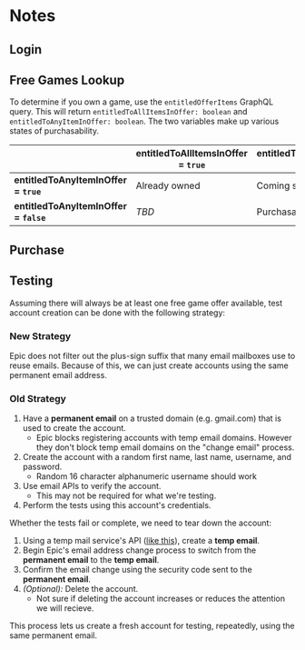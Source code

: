 # Notes

## Login

## Free Games Lookup

To determine if you own a game, use the `entitledOfferItems` GraphQL query. This will return `entitledToAllItemsInOffer: boolean` and `entitledToAnyItemInOffer: boolean`. The two variables make up various states of purchasability.

|                                        | entitledToAllItemsInOffer = `true` | entitledToAllItemsInOffer = `false` |
|----------------------------------------|------------------------------------|-------------------------------------|
| **entitledToAnyItemInOffer = `true`**  | Already owned                      | Coming soon                         |
| **entitledToAnyItemInOffer = `false`** | *TBD*                              | Purchasable                         |

## Purchase

## Testing

Assuming there will always be at least one free game offer available, test account creation can be done with the following strategy:

### New Strategy

Epic does not filter out the plus-sign suffix that many email mailboxes use to reuse emails. Because of this, we can just create accounts using the same permanent email address.

### Old Strategy

1. Have a **permanent email** on a trusted domain (e.g. gmail.com) that is used to create the account.
    * Epic blocks registering accounts with temp email domains. However they don't block temp email domains on the "change email" process.
1. Create the account with a random first name, last name, username, and password.
    * Random 16 character alphanumeric username should work
1. Use email APIs to verify the account.
    * This may not be required for what we're testing.
1. Perform the tests using this account's credentials.

Whether the tests fail or complete, we need to tear down the account:

1. Using a temp mail service's API ([like this](https://rapidapi.com/Privatix/api/temp-mail)), create a **temp email**.
2. Begin Epic's email address change process to switch from the **permanent email** to the **temp email**.
3. Confirm the email change using the security code sent to the **permanent email**.
4. *(Optional):* Delete the account.
    * Not sure if deleting the account increases or reduces the attention we will recieve.

This process lets us create a fresh account for testing, repeatedly, using the same permanent email.
